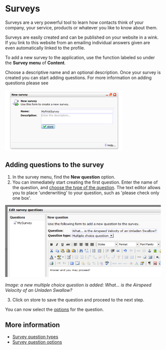 # Surveys

Surveys are a very powerful tool to learn how contacts think of your
company, your service, products or whatever you like to know about them.

Surveys are easily created and can be published on your website in a
wink. If you link to this website from an emailing individual answers 
given are even automatically linked to the profile.

To add a new survey to the application, use the function labeled so
under the **Survey menu** of **Content**.

Choose a descriptive name and an optional description. Once your survey
is created you can start adding questions. For more information on 
adding questions please see 

![New survey dialog](../images/createnewsurvey.png)

## Adding questions to the survey

1.  In the survey menu, find the **New question** option.
2.  You can immediately start creating the first question. Enter the
    name of the question, and [choose the type of the
    question](./survey-question-types.md).
    The text editor allows you to place 'underwriting' to your question,
    such as 'please check only one box'.

![New question](../images/newquestion.png)

*Image: a new multiple choice question is added: What... is the Airspeed Velocity of an
Unladen Swallow?*

3.  Click on store to save the question and proceed to the next step.

You can now select the [options](./survey-question-options.md) 
for the question.

## More information
* [Survey question types](./survey-question-types.md)
* [Survey question options](./survey-question-options.md)
